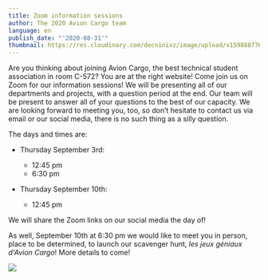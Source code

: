 ```yaml
---
title: Zoom information sessions
author: The 2020 Avion Cargo team
language: en
publish_date: "'2020-08-31'"
thumbnail: https://res.cloudinary.com/decninixz/image/upload/v1598887767/118304506_741458393371897_290616025526264576_n_z3uc10.jpg
---
```

Are you thinking about joining Avion Cargo, the best technical student association in room C-572? You are at the right website! Come join us on Zoom for our information sessions! We will be presenting all of our departments and projects, with a question period at the end. Our team will be present to answer all of your questions to the best of our capacity. We are looking forward to meeting you, too, so don’t hesitate to contact us via email or our social media, there is no such thing as a silly question.

The days and times are:

* Thursday September 3rd:

  * 12:45 pm
  * 6:30 pm
* Thursday September 10th:

  * 12:45 pm

We will share the Zoom links on our social media the day of!

As well, September 10th at 6:30 pm we would like to meet you in person, place to be determined, to launch our scavenger hunt, *les jeux géniaux d'Avion Cargo*! More details to come!

![](https://res.cloudinary.com/decninixz/image/upload/v1598888190/118256210_1208873246179338_5512751483090731629_n_guf4es.jpg)